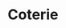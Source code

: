 ---
layout: startup_page
title: "Coterie"
id: "coterieinsurance.com"
permalink: "/coteriecoterieinsurance.com04122025/"
website: "https://coterieinsurance.com/"
funding_round: ""
funding_amount: "$27M"
investors: "Hiscox, Intact Ventures, Weatherford Capital, RPM Ventures"
about: "Coterie is an insurtech MGA that simplifies small business insurance. It uses data-backed underwriting to provide accurate pricing and a fast submission-to-bind process. The company partners with independent agents and brokers to make the buying and selling of small business insurance easier."
markets: "Insurtech, Commercial Insurance, Businessowners Policies, General Liability Insurance, Professional Liability Insurance, Small Business Insurance, Cyber Insurance Coverage"
hq: "Appleton, Wisconsin, United States"
founded_year: "2018"
linkedin: "https://www.linkedin.com/company/coterieinsurance"
twitter: ""
instagram: ""
facebook: ""
crunchbase: ""
pitchbook: ""

# SEO Optimization
meta_title: "Coterie -  Funding ($27M)"
meta_description: "Coterie, Coterie is an insurtech MGA that simplifies small business insurance. It uses data-backed underwriting to provide accurate pricing and a fast submissi..."
meta_keywords: "Coterie, Insurtech, Commercial Insurance, Businessowners Policies, General Liability Insurance, Professional Liability Insurance, Small Business Insurance, Cyber Insurance Coverage,  funding"
canonical_url: "https://pkprojectstartups.github.io/projectstartups.com/coteriecoterieinsurance.com04122025/"
---